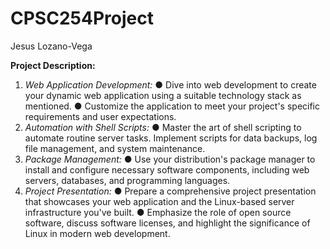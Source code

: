 # CPSC254Project
Jesus Lozano-Vega

**Project Description:**
1. *Web Application Development:*
● Dive into web development to create your dynamic web application using a suitable
technology stack as mentioned.
● Customize the application to meet your project's specific requirements and user
expectations.
2. *Automation with Shell Scripts:*
● Master the art of shell scripting to automate routine server tasks. Implement scripts for
data backups, log file management, and system maintenance.
3. *Package Management:*
● Use your distribution's package manager to install and configure necessary software
components, including web servers, databases, and programming languages.
4. *Project Presentation:*
● Prepare a comprehensive project presentation that showcases your web application
and the Linux-based server infrastructure you've built.
● Emphasize the role of open source software, discuss software licenses, and highlight
the significance of Linux in modern web development.
